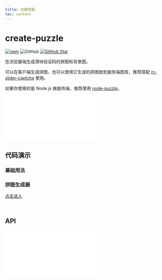 ```yaml
---
title: 创建拼图
toc: content
---
```


# create-puzzle

[![npm][npm]][npm-url] ![GitHub](https://img.shields.io/github/license/caijf/create-puzzle.svg) [![GitHub Star][github-star]][github-url]

在浏览器端生成滑块验证码的拼图和背景图。

可以在客户端生成拼图，也可以使用它生成的拼图放到服务端图库，推荐搭配 [rc-slider-captcha] 使用。

如果你使用的是 Node.js 做服务端，推荐使用 [node-puzzle](https://www.npmjs.com/package/node-puzzle)。

<embed src="../README.md#L18-L57"></embed>

## 代码演示

<!-- 路径拼图 -->

<code src="../src/demos/dev-puzzle.tsx"></code>

<!-- 随机拼图 -->

<code src="../src/demos/dev-puzzle-random.tsx"></code>

<!-- 图像 -->

<code src="../src/demos/dev-image.tsx"></code>

### 基础用法

<code src="../src/demos/basic.tsx"></code>

### 拼图生成器

[点击进入](./generator)

<br/>

## API

<embed src="../README.md#L60-L1000"></embed>

[rc-slider-captcha]: https://caijf.github.io/rc-slider-captcha/
[npm]: https://img.shields.io/npm/v/create-puzzle.svg
[npm-url]: https://npmjs.com/package/create-puzzle
[github-star]: https://img.shields.io/github/stars/caijf/create-puzzle?style=social
[github-url]: https://github.com/caijf/create-puzzle
